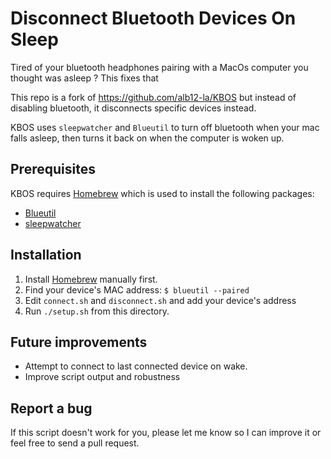 # Disconnect Bluetooth Devices On Sleep
Tired of your bluetooth headphones pairing with a MacOs computer you thought was asleep ? This fixes that

This repo is a fork of https://github.com/alb12-la/KBOS but instead of disabling bluetooth, it disconnects specific devices instead.

KBOS uses `sleepwatcher` and `Blueutil` to turn off bluetooth when your mac falls asleep, then turns it back on when the computer is woken up.

## Prerequisites
KBOS requires [Homebrew](https://brew.sh/) which is used to install the following packages:
 * [Blueutil](https://formulae.brew.sh/formula/blueutil#default)
 * [sleepwatcher](https://formulae.brew.sh/formula/sleepwatcher#default)

## Installation
 1. Install [Homebrew](https://brew.sh/) manually first.
 2. Find your device's MAC address: `$ blueutil --paired`
 3. Edit `connect.sh` and `disconnect.sh` and add your device's address
 4. Run `./setup.sh` from this directory.


## Future improvements
- Attempt to connect to last connected device on wake.
- Improve script output and robustness


## Report a bug
If this script doesn't work for you, please let me know so I can improve it or feel free to send a pull request.
